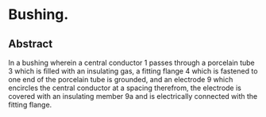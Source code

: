 # Bushing.

## Abstract
In a bushing wherein a central conductor 1 passes through a porcelain tube 3 which is filled with an insulating gas, a fitting flange 4 which is fastened to one end of the porcelain tube is grounded, and an electrode 9 which encircles the central conductor at a spacing therefrom, the electrode is covered with an insulating member 9a and is electrically connected with the fitting flange.